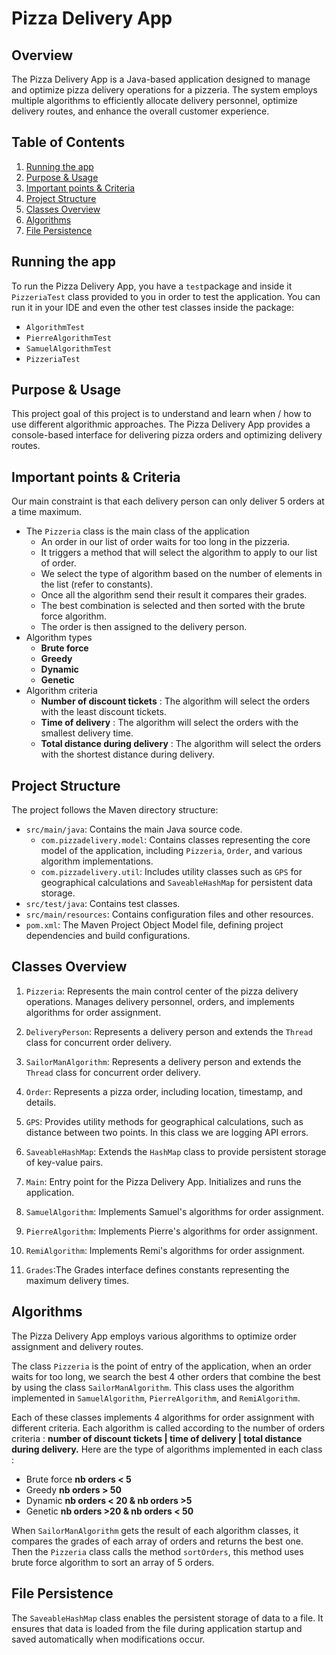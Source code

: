 # Pizza Delivery App

## Overview

The Pizza Delivery App is a Java-based application designed to manage and optimize pizza delivery operations for a
pizzeria. The system employs multiple algorithms to efficiently allocate delivery personnel, optimize delivery routes,
and enhance the overall customer experience.

## Table of Contents

1. [Running the app](#running-the-app)
2. [Purpose & Usage](#purpose--usage)
3. [Important points & Criteria](#important-points--criteria)
4. [Project Structure](#project-structure)
5. [Classes Overview](#classes-overview)
6. [Algorithms](#algorithms)
7. [File Persistence](#file-persistence)

## Running the app

To run the Pizza Delivery App, you have a `test`package and inside it `PizzeriaTest` class provided to you in order to
test the application. You can run it in your IDE and even the other test classes inside the package:
- `AlgorithmTest`
- `PierreAlgorithmTest`
- `SamuelAlgorithmTest`
- `PizzeriaTest`

## Purpose & Usage

This project goal of this project is to understand and learn when / how to use different algorithmic approaches. The
Pizza Delivery App provides a console-based interface for delivering pizza orders and optimizing delivery
routes.

## Important points & Criteria

Our main constraint is that each delivery person can only deliver 5 orders at a time maximum.
- The `Pizzeria` class is the main class of the application
  - An order in our list of order waits for too long in the pizzeria.
  - It triggers a method that will select the algorithm to apply to our list of order.
  - We select the type of algorithm based on the number of elements in the list (refer to constants).
  - Once all the algorithm send their result it compares their grades.
  - The best combination is selected and then sorted with the brute force algorithm.
  - The order is then assigned to the delivery person.
- Algorithm types
  - **Brute force**
  - **Greedy**
  - **Dynamic**
  - **Genetic**
- Algorithm criteria
  - **Number of discount tickets** : The algorithm will select the orders with the least discount tickets.
  - **Time of delivery** : The algorithm will select the orders with the smallest delivery time.
  - **Total distance during delivery** : The algorithm will select the orders with the shortest distance during delivery.


## Project Structure

The project follows the Maven directory structure:

- `src/main/java`: Contains the main Java source code.
  - `com.pizzadelivery.model`: Contains classes representing the core model of the application, including `Pizzeria`,
    `Order`, and various algorithm implementations.
  - `com.pizzadelivery.util`: Includes utility classes such as `GPS` for geographical calculations and `SaveableHashMap`
    for persistent data storage.
- `src/test/java`: Contains test classes.
- `src/main/resources`: Contains configuration files and other resources.
- `pom.xml`: The Maven Project Object Model file, defining project dependencies and build configurations.


## Classes Overview

1. `Pizzeria`: Represents the main control center of the pizza delivery operations. Manages delivery personnel, orders,
   and implements algorithms for order assignment.

2. `DeliveryPerson`: Represents a delivery person and extends the `Thread` class for concurrent order delivery.

3. `SailorManAlgorithm`: Represents a delivery person and extends the `Thread` class for concurrent order delivery.

4. `Order`: Represents a pizza order, including location, timestamp, and details.

5. `GPS`: Provides utility methods for geographical calculations, such as distance between two points. In this class we 
    are logging API errors.

6. `SaveableHashMap`: Extends the `HashMap` class to provide persistent storage of key-value pairs.

7. `Main`: Entry point for the Pizza Delivery App. Initializes and runs the application.

8. `SamuelAlgorithm`: Implements Samuel's algorithms for order assignment.

9. `PierreAlgorithm`: Implements Pierre's algorithms for order assignment.

10. `RemiAlgorithm`: Implements Remi's algorithms for order assignment.

11. `Grades`:The Grades interface defines constants representing the maximum delivery times.


## Algorithms

The Pizza Delivery App employs various algorithms to optimize order assignment and delivery routes.

The class `Pizzeria` is the point of entry of the application, when an order waits for too long, we search the best 4 other orders that combine the best by using the class `SailorManAlgorithm`. This class uses the algorithm implemented in `SamuelAlgorithm`, `PierreAlgorithm`, and `RemiAlgorithm`.

Each of these classes implements 4 algorithms for order assignment with different criteria. Each algorithm is called according to the number of orders criteria : **number of discount tickets | time of delivery | total distance during delivery.** Here are the type of algorithms implemented in each class :
- Brute force **nb orders < 5**
- Greedy **nb orders > 50**
- Dynamic **nb orders < 20 & nb orders >5**
- Genetic **nb orders >20 & nb orders < 50**

When `SailorManAlgorithm` gets the result of each algorithm classes, it compares the grades of each array of orders and returns the best one. Then the `Pizzeria` class calls the method `sortOrders`, this method uses brute force algorithm to sort an array of 5 orders.

## File Persistence

The `SaveableHashMap` class enables the persistent storage of data to a file. It ensures that data is loaded from the file during application startup and saved automatically when modifications occur.

